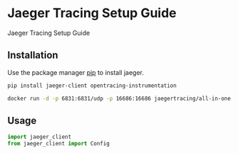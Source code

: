 # Jaeger Tracing Setup Guide

Jaeger Tracing Setup Guide

## Installation

Use the package manager [pip](https://pip.pypa.io/en/stable/) to install jaeger.

```bash
pip install jaeger-client opentracing-instrumentation
```

```bash
docker run -d -p 6831:6831/udp -p 16686:16686 jaegertracing/all-in-one:latest
```


## Usage

```python
import jaeger_client
from jaeger_client import Config
```



